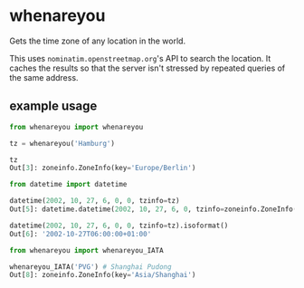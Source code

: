 whenareyou
==========

Gets the time zone of any location in the world.

This uses `nominatim.openstreetmap.org`'s API to search the location. It caches the results so that the server isn't stressed by repeated queries of the same address.

## example usage

```Python
from whenareyou import whenareyou

tz = whenareyou('Hamburg')

tz
Out[3]: zoneinfo.ZoneInfo(key='Europe/Berlin')

from datetime import datetime

datetime(2002, 10, 27, 6, 0, 0, tzinfo=tz)
Out[5]: datetime.datetime(2002, 10, 27, 6, 0, tzinfo=zoneinfo.ZoneInfo(key='Europe/Berlin'))

datetime(2002, 10, 27, 6, 0, 0, tzinfo=tz).isoformat()
Out[6]: '2002-10-27T06:00:00+01:00'
```
```Python
from whenareyou import whenareyou_IATA

whenareyou_IATA('PVG') # Shanghai Pudong
Out[8]: zoneinfo.ZoneInfo(key='Asia/Shanghai')
```